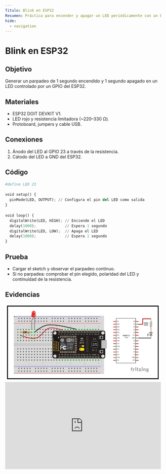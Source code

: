 ```yaml
---
Titulo: Blink en ESP32
Resumen: Práctica para encender y apagar un LED periódicamente con un ESP32 usando salidas digitales y delays.
hide:
  - navigation
---
```


# Blink en ESP32

## Objetivo
Generar un parpadeo de 1 segundo encendido y 1 segundo apagado en un LED controlado por un GPIO del ESP32.

## Materiales
- ESP32 DOIT DEVKIT V1.
- LED rojo y resistencia limitadora (~220–330 Ω).
- Protoboard, jumpers y cable USB.

## Conexiones
1. Ánodo del LED al GPIO 23 a través de la resistencia.  
2. Cátodo del LED a GND del ESP32.

## Código

```python
#define LED 23

void setup() {
  pinMode(LED, OUTPUT); // Configura el pin del LED como salida
}

void loop() {
  digitalWrite(LED, HIGH); // Enciende el LED
  delay(1000);             // Espera 1 segundo
  digitalWrite(LED, LOW);  // Apaga el LED
  delay(1000);             // Espera 1 segundo
}
```

## Prueba
- Cargar el sketch y observar el parpadeo continuo.  
- Si no parpadea: comprobar el pin elegido, polaridad del LED y continuidad de la resistencia.

## Evidencias
<img src="../recursos/imgs/Primero/Esquema 2.png" alt="Diagrama de conexiones para Blink" width="560">

<div style="position:relative;padding-bottom:56.25%;height:0;overflow:hidden;max-width:100%;">
  <iframe
    src="https://www.youtube.com/embed/y97YbzeoUCA"
    title="YouTube video"
    frameborder="0"
    allow="accelerometer; autoplay; clipboard-write; encrypted-media; gyroscope; picture-in-picture; web-share"
    allowfullscreen
    style="position:absolute;top:0;left:0;width:100%;height:100%;">
  </iframe>
</div>


